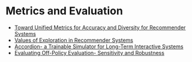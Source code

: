 # Metrics and Evaluation

- [Toward Unified Metrics for Accuracy and Diversity for Recommender Systems](../recsys/recsys2021/Toward%20Unified%20Metrics%20for%20Accuracy%20and%20Diversity%20for%20Recommender%20Systems.md)
- [Values of Exploration in Recommender Systems](../recsys/recsys2021/Values%20of%20Exploration%20in%20Recommender%20Systems.md)
- [Accordion- a Trainable Simulator for Long-Term Interactive Systems](../recsys/recsys2021/Accordion-%20a%20Trainable%20Simulator%20for%20Long-Term%20Interactive%20Systems.md)
- [Evaluating Off-Policy Evaluation- Sensitivity and Robustness](../recsys/recsys2021/Evaluating%20Off-Policy%20Evaluation-%20Sensitivity%20and%20Robustness.md)
